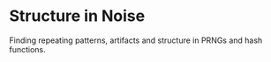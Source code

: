 Structure in Noise
==================

Finding repeating patterns, artifacts and structure in PRNGs and hash functions.


